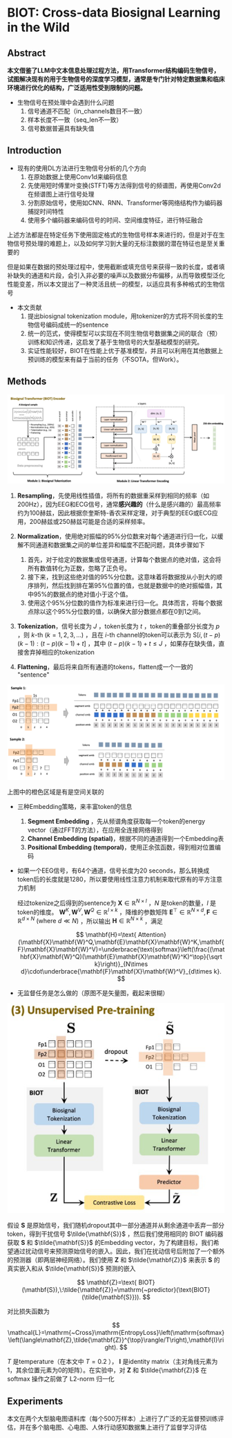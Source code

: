 # BIOT: Cross-data Biosignal Learning in the Wild

## Abstract

**本文借鉴了LLM中文本信息处理过程方法，用Transformer结构编码生物信号，试图解决现有的用于生物信号的深度学习模型，通常是专门针对特定数据集和临床环境进行优化的结构，广泛适用性受到限制的问题。**

- 生物信号在预处理中会遇到什么问题
  1. 信号通道不匹配（in_channels数目不一致）
  2. 样本长度不一致（seq_len不一致）
  3. 信号数据普遍具有缺失值

## Introduction

- 现有的使用DL方法进行生物信号分析的几个方向
  1. 在原始数据上使用Conv1d来编码信息
  2. 先使用短时傅里叶变换(STFT)等方法得到信号的频谱图，再使用Conv2d在频谱图上进行信号处理
  3. 分割原始信号，使用如CNN、RNN、Transformer等网络结构作为编码器捕捉时间特性
  4. 使用多个编码器来编码信号的时间、空间维度特征，进行特征融合

上述方法都是在特定任务下使用固定格式的生物信号样本来进行的，但是对于在生物信号预处理的难题上，以及如何学习到大量的无标注数据的潜在特征也是至关重要的

但是如果在数据的预处理过程中，使用截断或填充信号来获得一致的长度，或者填补缺失的通道和片段，会引入非必要的噪声以及数据分布偏移，从而导致模型泛化性能变差，所以本文提出了一种灵活且统一的模型，以适应具有多种格式的生物信号

- 本文贡献
  1. 提出biosignal tokenization module，用tokenizer的方式将不同长度的生物信号编码成统一的sentence
  2. 统一的范式，使得模型可以实现在不同生物信号数据集之间的联合（预）训练和知识传递，这启发了基于生物信号的大型基础模型的研究。
  3. 实证性能较好，BIOT在性能上优于基准模型，并且可以利用在其他数据上预训练的模型来有益于当前的任务（不SOTA，但Work）。

## Methods

![image-20231024221814362](../../images/image-20231024221814362.png)

1. **Resampling**，先使用线性插值，将所有的数据重采样到相同的频率（如200Hz），因为EEG和ECG信号，通常**感兴趣的**（什么是感兴趣的）最高频率约为100赫兹，因此根据奈奎斯特-香农采样定理，对于典型的EEG或ECG应用，200赫兹或250赫兹可能是合适的采样频率。
2. **Normalization**，使用绝对振幅的95%分位数来对每个通道进行归一化，以缓解不同通道和数据集之间的单位差异和幅度不匹配问题，具体步骤如下
   1. 首先，对于给定的数据集或信号通道，计算每个数据点的绝对值，这会将所有数值转化为正数，忽略了正负号。
   2. 接下来，找到这些绝对值的95%分位数。这意味着将数据按从小到大的顺序排列，然后找到排在第95%位置的值，也就是数据中的绝对振幅值，其中95%的数据点的绝对值小于这个值。
   3. 使用这个95%分位数的值作为标准来进行归一化。具体而言，将每个数据点除以这个95%分位数的值，以确保大部分数据点都在0到1之间。

3. **Tokenization**，信号长度为 $J$ ，token长度为 $t$ ，token的重叠部分长度为 $p$ ，则 $k\text{-th}\ (k=1,2,3,\ldots)$ ，且在 $i\text{-th}$ channel的token可以表示为 $\text{ S}[i,(t-p)(k-1):(t-p)(k-1)+t]$ ，其中 $(t-p)(k-1)+t\leq J$ ，如果存在缺失值，直接舍弃掉相应的tokenization
4. **Flattening**，最后将来自所有通道的tokens，flatten成一个一致的 "sentence"

![image-20231025092928476](../../images/image-20231025092928476.png)

上图中的橙色区域是有是空间关联的

- 三种Embedding策略，来丰富token的信息
  1. **Segment Embedding** ，先从频谱角度获取每一个token的energy vector（通过FFT的方法），在应用全连接网络得到
  2. **Channel Embedding (spatial)**，根据不同的通道得到一个Embedding表
  3. **Positional Embedding (temporal)**，使用正余弦函数，得到相对位置编码

- 如果一个EEG信号，有64个通道，信号长度为20 seconds，那么转换成token后的长度就是1280，所以要使用线性注意力机制来取代原有的平方注意力机制

  经过tokenize之后得到的sentence为 $\mathbf{X}\in\mathbb{R}^{N\times l}$ ，$N$  是token的数量，$l$  是token的维度。 $\mathbf{W}^K,\mathbf{W}^V,\mathbf{W}^Q\in\mathbb{R}^{l\times k}$ ，降维的参数矩阵 $\mathbf{E}^{\top}\in\mathbb{R}^{N\times d},\mathbf{F}\in\mathbb{R}^{d\times N}\text{ (where }d\ll N)$ ，所以输出 $\mathbf{H}\in\mathbb{R}^{N\times k}$ ，满足

  
  $$
  \mathbf{H}=\text{ Attention}(\mathbf{X}\mathbf{W}^Q,\mathbf{E}\mathbf{X}\mathbf{W}^K,\mathbf{F}\mathbf{X}\mathbf{W}^V)=\underbrace{\text{softmax}\left(\frac{(\mathbf{X}\mathbf{W}^Q)(\mathbf{E}\mathbf{X}\mathbf{W}^K)^\top}{\sqrt k}\right)}_{N\times d}\cdot\underbrace{\mathbf{F}\mathbf{X}\mathbf{W}^V}_{d\times k}.
  $$



- 无监督任务是怎么做的（原图不是矢量图，截起来很糊）

![image-20231025103359595](../../images/image-20231025103359595.png)

假设 $\mathbf{S}$ 是原始信号，我们随机dropout其中一部分通道并从剩余通道中丢弃一部分token，得到干扰信号 $\tilde{\mathbf{S}}$ ，然后我们使用相同的 $\text{BIOT}$ 编码器获取 $\mathbf{S}$ 和 $\tilde{\mathbf{S}}$ 的Embedding vector，为了构建目标，我们希望通过扰动信号来预测原始信号的嵌入。因此，我们在扰动信号后附加了一个额外的预测器（即两层神经网络）。我们使用 $\mathbf{Z}$ 和 $\tilde{\mathbf{Z}}$ 来表示 $\mathbf{S}$ 的真实嵌入和从 $\tilde{\mathbf{S}}$ 预测的嵌入


$$
\mathbf{Z}=\text{ BIOT}(\mathbf{S}),\:\tilde{\mathbf{Z}}=\mathrm{~predictor}(\text{BIOT}(\tilde{\mathbf{S}})).
$$


对比损失函数为


$$
\mathcal{L}=\mathrm{~Cross}\mathrm{EntropyLoss}\left(\mathrm{softmax}\left(\langle\mathbf{Z},\tilde{\mathbf{Z}}^{\top}\rangle/T\right),\mathbf{I}\right).
$$


$T$ 是temperature（在本文中 $T=0.2$ ）， $\mathbf{I}$ 是identity matrix（主对角线元素为1，其余位置元素为0的矩阵）。在实验中，对 $\mathbf{Z}$ 和 $\tilde{\mathbf{Z}}$ 在 softmax 操作之前做了 L2-norm 归一化

## Experiments

本文在两个大型脑电图语料库（每个500万样本）上进行了广泛的无监督预训练评估，并在多个脑电图、心电图、人体行动感知数据集上进行了监督学习评估